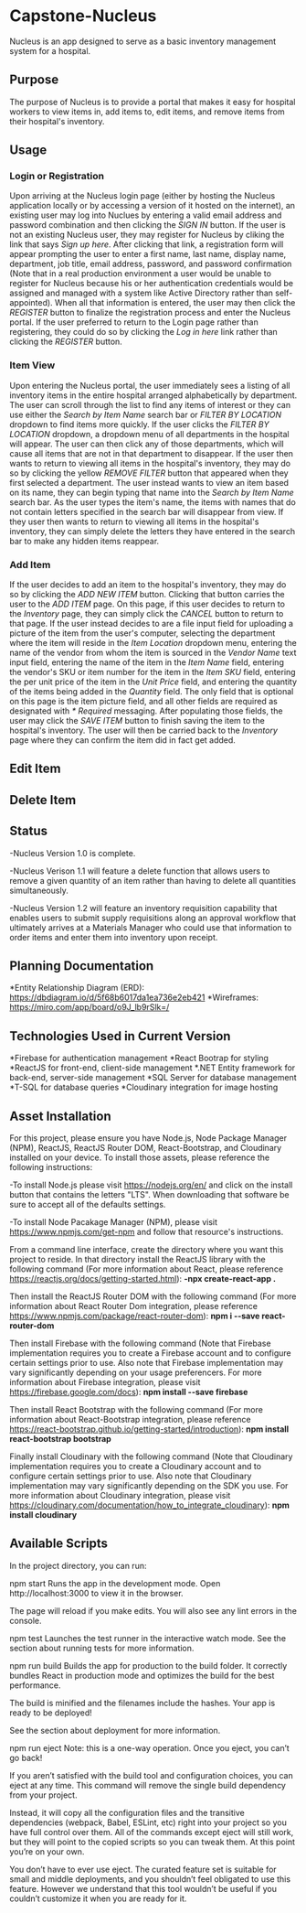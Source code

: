 # Capstone-Nucleus
Nucleus is an app designed to serve as a basic inventory management system for a hospital.

## Purpose
The purpose of Nucleus is to provide a portal that makes it easy for hospital workers to view items in, add items to, edit items, and remove items from their hospital's inventory.

## Usage
### Login or Registration
Upon arriving at the Nucleus login page (either by hosting the Nucleus application locally or by accessing a version of it hosted on the internet), an existing user may log into Nuclues by entering a valid email address and password combination and then clicking the <em>SIGN IN</em> button. If the user is not an existing Nucleus user, they may register for Nucleus by cliking the link that says <em>Sign up here</em>. After clicking that link, a registration form will appear prompting the user to enter a first name, last name, display name, department, job title, email address, password, and password confirmation (Note that in a real production environment a user would be unable to register for Nucleus because his or her authentication credentials would be assigned and managed with a system like Active Directory rather than self-appointed). When all that information is entered, the user may then click the <em>REGISTER</em> button to finalize the registration process and enter the Nucleus portal. If the user preferred to return to the Login page rather than registering, they could do so by clicking the <em>Log in here</em> link rather than clicking the <em>REGISTER</em> button.

### Item View
Upon entering the Nucleus portal, the user immediately sees a listing of all inventory items in the entire hospital arranged alphabetically by department. The user can scroll through the list to find any items of interest or they can use either the <em>Search by Item Name</em> search bar or <em>FILTER BY LOCATION</em> dropdown to find items more quickly. If the user clicks the <em>FILTER BY LOCATION</em> dropdown, a dropdown menu of all departments in the hospital will appear. The user can then click any of those departments, which will cause all items that are not in that department to disappear. If the user then wants to return to viewing all items in the hospital's inventory, they may do so by clicking the yellow <em>REMOVE FILTER</em> button that appeared when they first selected a department. The user instead wants to view an item based on its name, they can begin typing that name into the <em>Search by Item Name</em> search bar. As the user types the item's name, the items with names that do not contain letters specified in the search bar will disappear from view. If they user then wants to return to viewing all items in the hospital's inventory, they can simply delete the letters they have entered in the search bar to make any hidden items reappear.

### Add Item
If the user decides to add an item to the hospital's inventory, they may do so by clicking the <em>ADD NEW ITEM</em> button. Clicking that button carries the user to the <em>ADD ITEM</em> page. On this page, if this user decides to return to the <em>Inventory</em> page, they can simply click the <em>CANCEL</em> button to return to that page. If the user instead decides to are a file input field for uploading a picture of the item from the user's computer, selecting the department where the item will reside in the <em>Item Location</em> dropdown menu, entering the name of the vendor from whom the item is sourced in the <em>Vendor Name</em> text input field, entering the name of the item in the <em>Item Name</em> field, entering the vendor's SKU or item number for the item in the <em>Item SKU</em> field, entering the per unit price of the item in the <em>Unit Price</em> field, and entering the quantity of the items being added in the <em>Quantity</em> field. The only field that is optional on this page is the item picture field, and all other fields are required as designated with <em>* Required</em> messaging. After populating those fields, the user may click the <em>SAVE ITEM</em> button to finish saving the item to the hospital's inventory. The user will then be carried back to the <em>Inventory</em> page where they can confirm the item did in fact get added. 

## Edit Item


## Delete Item


## Status
-Nucleus Version 1.0 is complete.

-Nucleus Verison 1.1 will feature a delete function that allows users to remove a given quantity of an item rather than having to delete all quantities simultaneously.

-Nucleus Version 1.2 will feature an inventory requisition capability that enables users to submit supply requisitions along an approval workflow that ultimately arrives at a Materials Manager who could use that information to order items and enter them into inventory upon receipt.

## Planning Documentation
*Entity Relationship Diagram (ERD): https://dbdiagram.io/d/5f68b6017da1ea736e2eb421
*Wireframes: https://miro.com/app/board/o9J_lb9rSlk=/

## Technologies Used in Current Version
*Firebase for authentication management
*React Bootrap for styling
*ReactJS for front-end, client-side management
*.NET Entity framework for back-end, server-side management
*SQL Server for database management
*T-SQL for database queries
*Cloudinary integration for image hosting

## Asset Installation
For this project, please ensure you have Node.js, Node Package Manager (NPM), ReactJS, ReactJS Router DOM, React-Bootstrap, and Cloudinary installed on your device. To install those assets, please reference the following instructions:

-To install Node.js please visit https://nodejs.org/en/ and click on the install button that contains the letters "LTS". When downloading that software be sure to accept all of the defaults settings.

-To install Node Pacakage Manager (NPM), please visit https://www.npmjs.com/get-npm and follow that resource's instructions.

From a command line interface, create the directory where you want this project to reside. In that directory install the ReactJS library with the following command (For more information about React, please reference https://reactjs.org/docs/getting-started.html):
    <strong>-npx create-react-app .</strong>

Then install the ReactJS Router DOM with the following command (For more information about React Router Dom integration, please reference https://www.npmjs.com/package/react-router-dom):
    <strong>npm i --save react-router-dom</strong>

Then install Firebase with the following command (Note that Firebase implementation requires you to create a Firebase account and to configure certain settings prior to use. Also note that Firebase implementation may vary significantly depending on your usage preferencers. For more information about Firebase integration, please visit https://firebase.google.com/docs):
    <strong>npm install --save firebase</strong>

Then install React Bootstrap with the following command (For more information about React-Bootstrap integration, please reference https://react-bootstrap.github.io/getting-started/introduction):
    <strong>npm install react-bootstrap bootstrap</strong>

Finally install Cloudinary with the following command (Note that Cloudinary implementation requires you to create a Cloudinary account and to configure certain settings prior to use. Also note that Cloudinary implementation may vary significantly depending on the SDK you use. For more information about Cloudinary integration, please visit https://cloudinary.com/documentation/how_to_integrate_cloudinary):
    <strong>npm install cloudinary</strong>

## Available Scripts
In the project directory, you can run:

npm start
Runs the app in the development mode.
Open http://localhost:3000 to view it in the browser.

The page will reload if you make edits.
You will also see any lint errors in the console.

npm test
Launches the test runner in the interactive watch mode.
See the section about running tests for more information.

npm run build
Builds the app for production to the build folder.
It correctly bundles React in production mode and optimizes the build for the best performance.

The build is minified and the filenames include the hashes.
Your app is ready to be deployed!

See the section about deployment for more information.

npm run eject
Note: this is a one-way operation. Once you eject, you can’t go back!

If you aren’t satisfied with the build tool and configuration choices, you can eject at any time. This command will remove the single build dependency from your project.

Instead, it will copy all the configuration files and the transitive dependencies (webpack, Babel, ESLint, etc) right into your project so you have full control over them. All of the commands except eject will still work, but they will point to the copied scripts so you can tweak them. At this point you’re on your own.

You don’t have to ever use eject. The curated feature set is suitable for small and middle deployments, and you shouldn’t feel obligated to use this feature. However we understand that this tool wouldn’t be useful if you couldn’t customize it when you are ready for it.
